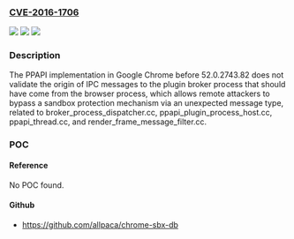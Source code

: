 ### [CVE-2016-1706](https://cve.mitre.org/cgi-bin/cvename.cgi?name=CVE-2016-1706)
![](https://img.shields.io/static/v1?label=Product&message=n%2Fa&color=blue)
![](https://img.shields.io/static/v1?label=Version&message=n%2Fa&color=blue)
![](https://img.shields.io/static/v1?label=Vulnerability&message=n%2Fa&color=brighgreen)

### Description

The PPAPI implementation in Google Chrome before 52.0.2743.82 does not validate the origin of IPC messages to the plugin broker process that should have come from the browser process, which allows remote attackers to bypass a sandbox protection mechanism via an unexpected message type, related to broker_process_dispatcher.cc, ppapi_plugin_process_host.cc, ppapi_thread.cc, and render_frame_message_filter.cc.

### POC

#### Reference
No POC found.

#### Github
- https://github.com/allpaca/chrome-sbx-db

